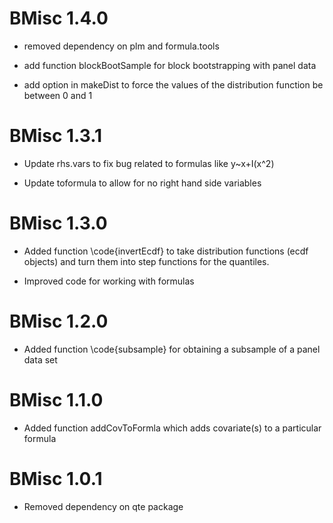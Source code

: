 # BMisc 1.4.0

  * removed dependency on plm and formula.tools
  
  * add function blockBootSample for block bootstrapping with panel data

  * add option in makeDist to force the values of the distribution function be between 0 and 1

# BMisc 1.3.1

  * Update rhs.vars to fix bug related to formulas like y~x+I(x^2)

  * Update toformula to allow for no right hand side variables
  
# BMisc 1.3.0

 * Added function \code{invertEcdf} to take distribution functions (ecdf objects) and turn them into step functions for the quantiles.

 * Improved code for working with formulas
 
# BMisc 1.2.0

 * Added function \code{subsample} for obtaining a subsample of a panel data set

# BMisc 1.1.0

 * Added function addCovToFormla which adds covariate(s) to a particular formula

# BMisc 1.0.1

 * Removed dependency on qte package